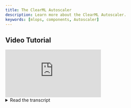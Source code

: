 ```yaml
---
title: The ClearML Autoscaler
description: Learn more about the ClearML Autoscaler.
keywords: [mlops, components, Autoscaler]
---
```



## Video Tutorial

<div style={{position: 'relative', overflow: 'hidden', width: '100%', paddingTop: '56.25%' }} >
<iframe style={{position: 'absolute', top: '0', left: '0', bottom: '0', right: '0', width: '100%', height: '100%'}} 
        src="https://www.youtube.com/embed/j4XVMAaUt3E?rel=0" 
        title="YouTube video player" 
        frameborder="0" 
        allow="accelerometer; autoplay; clipboard-write; encrypted-media; gyroscope; picture-in-picture; fullscreen" 
        allowfullscreen>
</iframe>
</div>

<details className="cml-expansion-panel info">
<summary className="cml-expansion-panel-summary">Read the transcript</summary>
<div className="cml-expansion-panel-content">

Hello and welcome to ClearML. In this video we’ll go a little more advanced and introduce autoscalers, the easiest way to build your very own flock of ClearML Agents.

Data science is inherently very inconsistent in its demand for compute resources. One moment you’re just researching papers and need no compute at all, another moment you’re making 16 GPUs scream and wishing you had more. Especially when running Hyperparameter Optimization or Pipelines, it can be very handy to have some extra hardware for a short time.

Remote machines are easy to get from any cloud provider, and you only pay for the time you use them… as long as you don’t forget to shut them down after you’re done. Seriously, I’m pretty sure at least 30% of GPU usage is people forgetting to shut down their remote machines. 

Anyway, that’s what an autoscaler takes care of for you: spinning up as many machines as you need, when you need them and automatically shutting them down again when you don’t.

Once the autoscaler is deployed, you can just add experiments to a queue as we saw in the previous videos. Once there are experiments detected in the queue, the autoscaler will automatically spin up new remote machines and turn them into ClearML agents that will run them for you. No fiddling with remote SSH, and no docker containers, and no need to worry about shutting down--the Autoscaler does it for you. 

You can also get fancy with queues. Create as many of them as you want, and you can specify which type of remote machine should serve which queues. So imagine you have a CPU queue and a GPU queue, all you have to do is put your experiment in the right queue, and you know exactly what type of machine will be running it.

Obviously, you also configure a maximum budget by limiting the number of machines that can be spun up at one time, so you don’t incur unexpected expenses.

Now that the theory is taken care of, let’s take a look at how to set up an autoscaler on ClearML.

To launch the autoscaler, go to app.clear.ml and open the Applications page. There you’ll find the autoscalers for each of the large cloud providers. To launch the autoscaler this way requires ClearML Pro, but it’s cheap enough that forgetting to shut down a remote GPU machine for 3 days costs more than a year of ClearML Pro, so…

We’ll go into the AWS wizard in this video, but the other autoscalers have a very similar setup. First are the credentials for your cloud provider of choice, make sure you assign the correct access rights because the autoscaler will use these credentials to launch the machines and shut them down again when they are idle.

Naturally, you want the agent to be able to run your original code, so we need to supply our git credentials as well. This works by using a git application token as password, you can find how to generate such a token in the description below.

If you’re running from a notebook, don’t worry! Even notebooks that were tracked using the experiment manager can be reproduced on the remote machine!

The last big, important setting is of course which kind of machines we want to spin up.

The exact details will depend heavily on which cloud platform you end up using, but in general you’ll mainly need to provide what kind of machine type you want to run (so, the amount of CPU cores, RAM and GPUs). Each cloud provider has different options and naming schemes, but there will always be a handy tooltip here that will guide you to the relevant documentation.

Once you have decided the details of your machine, you can also enter which queues you want these kinds of machines to listen to here, like we discussed in the first part of the video. You also have to specify the maximum number of these kinds of machines that are allowed to run at the same time, so you can keep your budget under control.

You can add as many of these machine types as you wish. Finally, there are some more advanced configuration settings that you can read more about in the documentation linked below.

After filling in all these settings, let’s launch the autoscaler now, so we can see how it actually works.

We immediately start in the autoscaler dashboard, and we can see the amount of machines that are running, the amount that are doing nothing, how many machines we have available per queue and all the autoscaler logs. Right now we have no machines running at all because our queues are empty.

So if we go to one of our projects, clone these tasks here, and then enqueue them in the CPU queue and clone this task here as well. We can edit the parameters like we saw before and even change which container it should be run in. We then enqueue it in the GPU queue and we should now see the autoscaler kicking into action.

The autoscaler has detected the tasks in the queue and has started booting up remote machines to process them. We can follow along with the process in our autoscaler dashboard.

Once the machines are spinned up, the ClearML agents will register as available workers in the workers and queues tab. From here, they behave just like any other agent we’ve seen before.

Finally, when everything is done and the remote machines are idle, they will be shut down automatically and the workers list will be empty again.

You can see that this functionality is very powerful when combined with for example hyperparameter optimization or pipelines that launch a lot of tasks at once. Obviously, it can be used as the primary way to get access to remote compute, but it can even be used as an extra layer on top of the machines you already have on-premise to spillover in case of large demand spikes for example. You don’t pay when you don’t use it, so there isn’t really a good reason not to have one running at all times.

Get started right now for free at app.clear.ml and start spinning up remote machines with ClearML Pro if you want to save some money and effort by automating the boring stuff. If you run into any issues along the way, join our Slack channel, and we’ll help you out.
</div>
</details>
